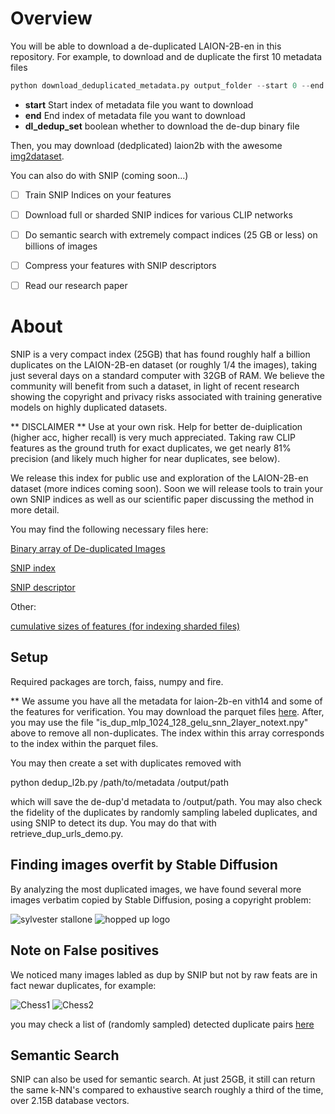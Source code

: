 # Overview
You will be able to download a de-duplicated LAION-2B-en in this repository. For example, to download and de duplicate the first 10 metadata files
```python
python download_deduplicated_metadata.py output_folder --start 0 --end 10 --dl_dedup_set True
```
* **start** Start index of metadata file you want to download
* **end**   End index of metadata file you want to download
* **dl_dedup_set** boolean whether to download the de-dup binary file

Then, you may download (dedplicated) laion2b with the awesome [img2dataset](https://github.com/rom1504/img2dataset).

You can also do with SNIP (coming soon...)
- [ ] Train SNIP Indices on your features
- [ ] Download full or sharded SNIP indices for various CLIP networks
- [ ] Do semantic search with extremely compact indices (25 GB or less) on billions of images
- [ ] Compress your features with SNIP descriptors
- [ ] Read our research paper


# About

SNIP is a very compact index (25GB) that has found roughly half a billion duplicates on the LAION-2B-en dataset (or roughly 1/4 the images), taking just several days on a standard computer with 32GB of RAM. We believe the community will benefit from such a dataset, in light of recent research showing the copyright and privacy risks associated with training generative models on highly duplicated datasets.


** DISCLAIMER ** 
Use at your own risk. Help for better de-duiplication (higher acc, higher recall) is very much appreciated. Taking raw CLIP features as the ground truth for exact duplicates, we get nearly 81% precision (and likely much higher for near duplicates, see below).

We release this index for public use and exploration of the LAION-2B-en dataset (more indices coming soon). Soon we will release tools to train your own SNIP indices as well as our scientific paper discussing the method in more detail.

You may find the following necessary files here:

[Binary array of De-duplicated Images](https://drive.google.com/file/d/1RYDylZKaPyaVs5YNwIrGqHU2BewdFwxY/view?usp=sharing)

[SNIP index](https://drive.google.com/file/d/1RYDylZKaPyaVs5YNwIrGqHU2BewdFwxY/view?usp=sharing)

[SNIP descriptor](https://drive.google.com/file/d/1QTA9yWevwPMhvMW8P5mAIBDy42xUpr-m/view?usp=share_link)

Other:

[cumulative sizes of features (for indexing sharded files)](https://drive.google.com/file/d/1OdVt5rjYw55XfMhsQSdqcVOP7lG2qj4W/view?usp=sharing)


## Setup
Required packages are torch, faiss, numpy and fire.

**
We assume you have all the metadata for laion-2b-en vith14 and some of the features for verification. You may download the parquet files [here](https://huggingface.co/datasets/laion/laion2B-en). After, you may use the file "is_dup_mlp_1024_128_gelu_snn_2layer_notext.npy" above to remove all non-duplicates. The index within this array corresponds to the index within the parquet files.

You may then create a set with duplicates removed with

python dedup_l2b.py /path/to/metadata /output/path

which will save the de-dup'd metadata to /output/path. You may also check the fidelity of the duplicates by randomly sampling labeled duplicates, and using SNIP to detect its dup. You may do that with retrieve_dup_urls_demo.py.

## Finding images overfit by Stable Diffusion

By analyzing the most duplicated images, we have found several more images verbatim copied by Stable Diffusion, posing a copyright problem:

![sylvester stallone](https://github.com/ryanwebster90/snip-dedup/blob/main/sylvester_overfit.jpeg)
![hopped up logo](https://github.com/ryanwebster90/snip-dedup/blob/main/overfit_2.jpeg)


## Note on False positives
We noticed many images labled as dup by SNIP but not by raw feats are in fact newar duplicates, for example:

![Chess1](https://en.chessok.net/uploads/posts/2017-09/1506718434_knight-on-the-left-1.nc3.jpg)
![Chess2](https://m.media-amazon.com/images/I/51jNRpWUCjL.jpg)

you may check a list of (randomly sampled) detected duplicate pairs [here](https://docs.google.com/spreadsheets/d/1Eq46U3MbTXzNoLCvnHLcw64X3bWE3ZE8zMJVQU9_gCg/edit?usp=sharing)


## Semantic Search

SNIP can also be used for semantic search. At just 25GB, it still can return the same k-NN's compared to exhaustive search roughly a third of the time, over 2.15B database vectors. 














